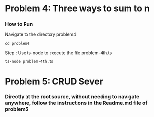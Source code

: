 # Problem 4: Three ways to sum to n

### How to Run 
Navigate to the directory problem4

```cd problem4 ```

Step : Use ts-node to execute the file problem-4th.ts


```ts-node problem-4th.ts```

# Problem 5: CRUD Sever

### Directly at the root source, without needing to navigate anywhere, follow the instructions in the Readme.md file of problem5